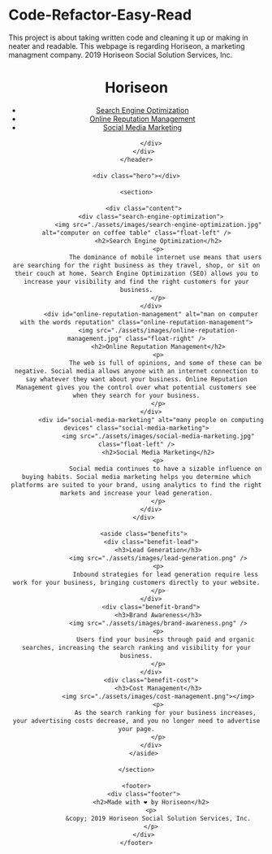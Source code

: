 # Code-Refactor-Easy-Read

This project is about taking written code and cleaning it up or making in neater and readable. 
  This webpage is regarding Horiseon, a marketing managment company. 2019 Horiseon Social Solution Services, Inc.
  
  
  <!DOCTYPE html>
<html lang="en-us">

<head>
    <meta charset="UTF-8" />
    <link rel="stylesheet" href="./assets/css/style.css">
    <title>Horiseon Marketing Management</title>
</head>

<body>
    <header>
        <div class="header">
            <h1>Hori<span class="seo">seo</span>n</h1>
            <div>
                <nav>
                    <ul>
                        <li>
                            <a href="#search-engine-optimization">Search Engine Optimization</a>
                        </li>
                        <li>
                            <a href="#online-reputation-management">Online Reputation Management</a>
                        </li>
                        <li>
                            <a href="#social-media-marketing">Social Media Marketing</a>
                        </li>
                    </ul>
                </nav>

            </div>
        </div>
    </header>

    <div class="hero"></div>

    <section>

        <div class="content">
            <div class="search-engine-optimization">
                <img src="./assets/images/search-engine-optimization.jpg" alt="computer on coffee table" class="float-left" />
                <h2>Search Engine Optimization</h2>
                <p>
                    The dominance of mobile internet use means that users are searching for the right business as they travel, shop, or sit on their couch at home. Search Engine Optimization (SEO) allows you to increase your visibility and find the right customers for your business.
                </p>
            </div>
            <div id="online-reputation-management" alt="man on computer with the words reputation" class="online-reputation-management">
                <img src="./assets/images/online-reputation-management.jpg" class="float-right" />
                <h2>Online Reputation Management</h2>
                <p>
                    The web is full of opinions, and some of these can be negative. Social media allows anyone with an internet connection to say whatever they want about your business. Online Reputation Management gives you the control over what potential customers see when they search for your business.
                </p>
            </div>
            <div id="social-media-marketing" alt="many people on computing devices" class="social-media-marketing">
                <img src="./assets/images/social-media-marketing.jpg" class="float-left" />
                <h2>Social Media Marketing</h2>
                <p>
                    Social media continues to have a sizable influence on buying habits. Social media marketing helps you determine which platforms are suited to your brand, using analytics to find the right markets and increase your lead generation.
                </p>
            </div>
        </div>

        <aside class="benefits">
            <div class="benefit-lead">
                <h3>Lead Generation</h3>
                <img src="./assets/images/lead-generation.png" />
                <p>
                    Inbound strategies for lead generation require less work for your business, bringing customers directly to your website.
                </p>
            </div>
            <div class="benefit-brand">
                <h3>Brand Awareness</h3>
                <img src="./assets/images/brand-awareness.png" />
                <p>
                    Users find your business through paid and organic searches, increasing the search ranking and visibility for your business.
                </p>
            </div>
            <div class="benefit-cost">
                <h3>Cost Management</h3>
                <img src="./assets/images/cost-management.png"></img>
                <p>
                    As the search ranking for your business increases, your advertising costs decrease, and you no longer need to advertise your page.
                </p>
            </div>
        </aside>
        
    </section>

    <footer>
        <div class="footer">
            <h2>Made with ❤️️ by Horiseon</h2>
            <p>
                &copy; 2019 Horiseon Social Solution Services, Inc.
            </p>
        </div>
    </footer>

</body>

</html>
